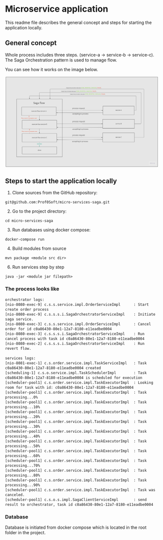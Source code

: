 # Microservice application

This readme file describes the general concept and steps for starting the application locally.

## General concept

Whole process includes three steps. (service-a -> service-b -> service-c).
The Saga Orchestration pattern is used to manage flow.

You can see how it works on the image below.

<img src="./docs/saga_orchestrator_flow.jpg" alt="My cool logo"/>

## Steps to start the application locally

1. Clone sources from the GitHub repository:
````
git@github.com:Prof0Soft/micro-services-saga.git
````

2. Go to the project directory:
````
cd micro-services-saga
````
3. Run databases using docker compose:
````
docker-compose run
````

4. Build modules from source
````
mvn package <module src dir>
````

6. Run services step by step
````
java -jar <module jar filepath>
````

### The process looks like
````
orchestrator logs:
[nio-8080-exec-9] c.s.s.service.impl.OrderServiceImpl      : Start create order process
[nio-8080-exec-9] c.s.s.s.i.SagaOrchestratorServiceImpl    : Initiate saga service.
[nio-8080-exec-3] c.s.s.service.impl.OrderServiceImpl      : Cancel order for id c0a86430-80e1-12a7-8180-e11eadbe0004
[nio-8080-exec-3] c.s.s.s.i.SagaOrchestratorServiceImpl    : Run cancel process with task id c0a86430-80e1-12a7-8180-e11eadbe0004
[nio-8080-exec-2] c.s.s.s.i.SagaOrchestratorServiceImpl    : Run revert flow.

services logs:
[nio-8081-exec-1] c.s.order.service.impl.TaskServiceImpl   : Task c0a86430-80e1-12a7-8180-e11eadbe0004 created
[scheduling-1] c.s.o.service.impl.TaskSchedulerImpl        : Task c0a86430-80e1-12a7-8180-e11eadbe0004 is scheduled for execution
[scheduler-pool1] c.s.order.service.impl.TaskExecutorImpl  : Looking room for task with id: c0a86430-80e1-12a7-8180-e11eadbe0004
[scheduler-pool1] c.s.order.service.impl.TaskExecutorImpl  : Task processing...0%
[scheduler-pool1] c.s.order.service.impl.TaskExecutorImpl  : Task processing...10%
[scheduler-pool1] c.s.order.service.impl.TaskExecutorImpl  : Task processing...20%
[scheduler-pool1] c.s.order.service.impl.TaskExecutorImpl  : Task processing...30%
[scheduler-pool1] c.s.order.service.impl.TaskExecutorImpl  : Task processing...40%
[scheduler-pool1] c.s.order.service.impl.TaskExecutorImpl  : Task processing...50%
[scheduler-pool1] c.s.order.service.impl.TaskExecutorImpl  : Task processing...60%
[scheduler-pool1] c.s.order.service.impl.TaskExecutorImpl  : Task processing...70%
[scheduler-pool1] c.s.order.service.impl.TaskExecutorImpl  : Task processing...80%
[scheduler-pool1] c.s.order.service.impl.TaskExecutorImpl  : Task processing...90%
[scheduler-pool1] c.s.order.service.impl.TaskExecutorImpl  : Task was canceled.
[scheduler-pool1] c.s.o.s.impl.SagaClientServiceImpl       : send result to orchestrator, task id c0a86430-80e1-12a7-8180-e11eadbe0004
````
### Database

Database is initiated from docker compose which is located in the root folder in the project.
